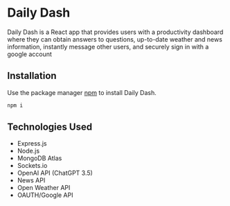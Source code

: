 # Daily Dash

Daily Dash is a React app that provides users with a productivity dashboard where they can obtain answers to questions, up-to-date weather and news information, instantly message other users, and securely sign in with a google account

## Installation

Use the package manager [npm](https://docs.npmjs.com/cli/v8/commands/npm-install) to install Daily Dash.

```bash
npm i
```

## Technologies Used
- Express.js
- Node.js
- MongoDB Atlas
- Sockets.io
- OpenAI API (ChatGPT 3.5)
- News API
- Open Weather API
- OAUTH/Google API 
